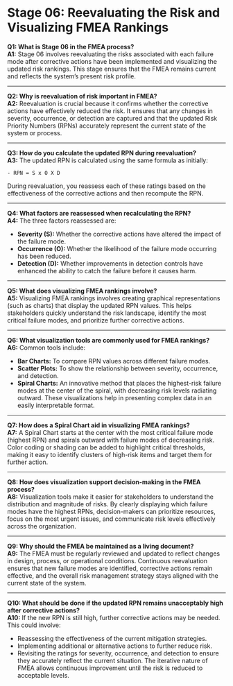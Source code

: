 # Stage 06: Reevaluating the Risk and Visualizing FMEA Rankings

**Q1: What is Stage 06 in the FMEA process?**  
**A1:** Stage 06 involves reevaluating the risks associated with each failure mode after corrective actions have been implemented and visualizing the updated risk rankings. This stage ensures that the FMEA remains current and reflects the system’s present risk profile.

---

**Q2: Why is reevaluation of risk important in FMEA?**  
**A2:** Reevaluation is crucial because it confirms whether the corrective actions have effectively reduced the risk. It ensures that any changes in severity, occurrence, or detection are captured and that the updated Risk Priority Numbers (RPNs) accurately represent the current state of the system or process.

---

**Q3: How do you calculate the updated RPN during reevaluation?**  
**A3:** The updated RPN is calculated using the same formula as initially: 

    - RPN = S x O X D 

During reevaluation, you reassess each of these ratings based on the effectiveness of the corrective actions and then recompute the RPN.

---

**Q4: What factors are reassessed when recalculating the RPN?**  
**A4:** The three factors reassessed are:
- **Severity (S):** Whether the corrective actions have altered the impact of the failure mode.
- **Occurrence (O):** Whether the likelihood of the failure mode occurring has been reduced.
- **Detection (D):** Whether improvements in detection controls have enhanced the ability to catch the failure before it causes harm.

---

**Q5: What does visualizing FMEA rankings involve?**  
**A5:** Visualizing FMEA rankings involves creating graphical representations (such as charts) that display the updated RPN values. This helps stakeholders quickly understand the risk landscape, identify the most critical failure modes, and prioritize further corrective actions.

---

**Q6: What visualization tools are commonly used for FMEA rankings?**  
**A6:** Common tools include:
- **Bar Charts:** To compare RPN values across different failure modes.
- **Scatter Plots:** To show the relationship between severity, occurrence, and detection.
- **Spiral Charts:** An innovative method that places the highest-risk failure modes at the center of the spiral, with decreasing risk levels radiating outward.
These visualizations help in presenting complex data in an easily interpretable format.

---

**Q7: How does a Spiral Chart aid in visualizing FMEA rankings?**  
**A7:** A Spiral Chart starts at the center with the most critical failure mode (highest RPN) and spirals outward with failure modes of decreasing risk. Color coding or shading can be added to highlight critical thresholds, making it easy to identify clusters of high-risk items and target them for further action.

---

**Q8: How does visualization support decision-making in the FMEA process?**  
**A8:** Visualization tools make it easier for stakeholders to understand the distribution and magnitude of risks. By clearly displaying which failure modes have the highest RPNs, decision-makers can prioritize resources, focus on the most urgent issues, and communicate risk levels effectively across the organization.

---

**Q9: Why should the FMEA be maintained as a living document?**  
**A9:** The FMEA must be regularly reviewed and updated to reflect changes in design, process, or operational conditions. Continuous reevaluation ensures that new failure modes are identified, corrective actions remain effective, and the overall risk management strategy stays aligned with the current state of the system.

---

**Q10: What should be done if the updated RPN remains unacceptably high after corrective actions?**  
**A10:** If the new RPN is still high, further corrective actions may be needed. This could involve:
- Reassessing the effectiveness of the current mitigation strategies.
- Implementing additional or alternative actions to further reduce risk.
- Revisiting the ratings for severity, occurrence, and detection to ensure they accurately reflect the current situation.
The iterative nature of FMEA allows continuous improvement until the risk is reduced to acceptable levels.
